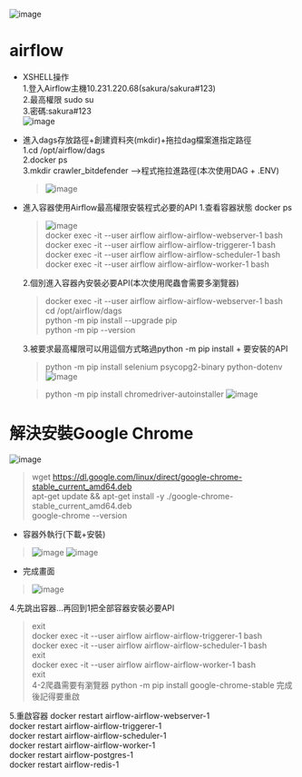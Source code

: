 ![image](https://github.com/user-attachments/assets/b8398f63-9128-497c-b880-28c03cb5f6c7)

# airflow
- XSHELL操作<br>
  1.登入Airflow主機10.231.220.68(sakura/sakura#123)<br>
  2.最高權限 sudo su<br>
  3.密碼:sakura#123<br>
![image](https://github.com/user-attachments/assets/f6b509a7-6603-4c63-9650-1bb43c22e43d)

- 進入dags存放路徑+創建資料夾(mkdir)+拖拉dag檔案進指定路徑<br>
  1.cd /opt/airflow/dags<br>
  2.docker ps<br>
  3.mkdir crawler_bitdefender -->程式拖拉進路徑(本次使用DAG + .ENV)<br>
  > ![image](https://github.com/user-attachments/assets/bce913fb-b259-41ee-99bd-0c687d74f3cd)
  
- 進入容器使用Airflow最高權限安裝程式必要的API
  1.查看容器狀態 docker ps<br>
  > ![image](https://github.com/user-attachments/assets/db9cc888-0655-4629-a658-0d65dc7722ec)<br>
  > docker exec -it --user airflow airflow-airflow-webserver-1 bash<br>
  > docker exec -it --user airflow airflow-airflow-triggerer-1 bash<br>
  > docker exec -it --user airflow airflow-airflow-scheduler-1 bash<br>
  > docker exec -it --user airflow airflow-airflow-worker-1 bash<br>

  2.個別進入容器內安裝必要API(本次使用爬蟲會需要多瀏覽器)
  > docker exec -it --user airflow airflow-airflow-webserver-1 bash<br>
  > cd /opt/airflow/dags<br>
  > python -m pip install --upgrade pip<br>
  > python -m pip --version<br>
  
  3.被要求最高權限可以用這個方式略過python -m pip install + 要安裝的API
  > python -m pip install selenium psycopg2-binary python-dotenv<br>
  > ![image](https://github.com/user-attachments/assets/0dd1b676-d2bf-4132-81f5-24b93134f139)
  
  > python -m pip install chromedriver-autoinstaller
  > ![image](https://github.com/user-attachments/assets/683ad141-5c71-4545-829a-27f97b5990c0)
  
# 解決安裝Google Chrome
  ![image](https://github.com/user-attachments/assets/f039da53-bca6-4323-8bbe-e6434d643ea4)
> wget https://dl.google.com/linux/direct/google-chrome-stable_current_amd64.deb<br>
> apt-get update && apt-get install -y ./google-chrome-stable_current_amd64.deb<br>
> google-chrome --version<br>
  - 容器外執行(下載+安裝)
  > ![image](https://github.com/user-attachments/assets/b91b400c-371d-4335-a38f-453b3eb4b8bb)
  > ![image](https://github.com/user-attachments/assets/ec3b1281-3a57-462b-be9d-e2e6f85ee515)
  - 完成畫面
  > ![image](https://github.com/user-attachments/assets/5ad336ef-21a4-4442-89c1-7b3eb6a01b1b)

  4.先跳出容器...再回到1把全部容器安裝必要API
  > exit<br>
  > docker exec -it --user airflow airflow-airflow-triggerer-1 bash<br>
  > docker exec -it --user airflow airflow-airflow-scheduler-1 bash<br>
  > exit<br>
  > docker exec -it --user airflow airflow-airflow-worker-1 bash<br>
  > exit<br>
  4-2爬蟲需要有瀏覽器
  > python -m pip install google-chrome-stable
  > 完成後記得要重啟

  5.重啟容器
  docker restart airflow-airflow-webserver-1<br>
  docker restart airflow-airflow-triggerer-1<br>
  docker restart airflow-airflow-scheduler-1<br>
  docker restart airflow-airflow-worker-1<br>
  docker restart airflow-postgres-1<br>
  docker restart airflow-redis-1<br>

  


